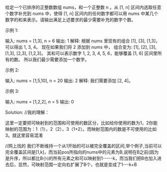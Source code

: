 给定一个已排序的正整数数组 nums，和一个正整数 n 。从 [1, n] 区间内选取任意个数字补充到 nums 中，使得 [1, n] 区间内的任何数字都可以用 nums 中某几个数字的和来表示。请输出满足上述要求的最少需要补充的数字个数。

示例 1:

输入: nums = [1,3], n = 6
输出: 1 
解释:
根据 nums 里现有的组合 [1], [3], [1,3]，可以得出 1, 3, 4。
现在如果我们将 2 添加到 nums 中， 组合变为: [1], [2], [3], [1,3], [2,3], [1,2,3]。
其和可以表示数字 1, 2, 3, 4, 5, 6，能够覆盖 [1, 6] 区间里所有的数。
所以我们最少需要添加一个数字。

示例 2:

输入: nums = [1,5,10], n = 20
输出: 2
解释: 我们需要添加 [2, 4]。

示例 3:

输入: nums = [1,2,2], n = 5
输出: 0

Solution:
//我的理解：

这里一定要把可映射到的范围和可使用的数区分，比如给你使用的数为1，2你能映射的范围为：1（1），2（2），3（1+2）。而映射范围内的数是不可使用的比如3。就这里容易混淆


//网上找的
我们不断维持一个从1开始的可以被完全覆盖的区间,举个例子,当前可以完全覆盖区间是[1,k]，而当前pos所指向的nums中的元素为B,说明在B之前(因为是升序，所以都比B小)的所有元素之和可以映射到1-----k，而当我们把B也加入进去后，显然，可映射范围一定向右扩展了B个，也就是变成了1---k+B